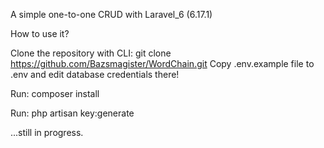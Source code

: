 A simple one-to-one CRUD with Laravel_6 (6.17.1)





How to use it?

Clone the repository with CLI: 
git clone https://github.com/Bazsmagister/WordChain.git
Copy .env.example file to .env and edit database credentials there!

Run: 
composer install

Run:
php artisan key:generate

...still in progress.


